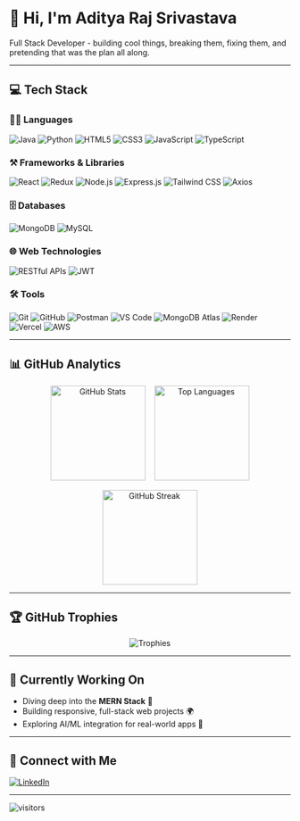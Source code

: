 # 👋 Hi, I'm Aditya Raj Srivastava

Full Stack Developer - building cool things, breaking them, fixing them, and pretending that was the plan all along.  

---

## 💻 Tech Stack

### 🧑‍💻 **Languages**
<p>
  <img src="https://img.shields.io/badge/Java-ED8B00?style=for-the-badge&logo=java&logoColor=white" alt="Java"/>
  <img src="https://img.shields.io/badge/Python-FFD43B?style=for-the-badge&logo=python&logoColor=darkgreen" alt="Python"/>
  <img src="https://img.shields.io/badge/HTML5-E34F26?style=for-the-badge&logo=html5&logoColor=white" alt="HTML5"/>
  <img src="https://img.shields.io/badge/CSS3-1572B6?style=for-the-badge&logo=css3&logoColor=white" alt="CSS3"/>
  <img src="https://img.shields.io/badge/JavaScript-F7DF1E?style=for-the-badge&logo=javascript&logoColor=black" alt="JavaScript"/>
  <img src="https://img.shields.io/badge/TypeScript-3178C6?style=for-the-badge&logo=typescript&logoColor=white" alt="TypeScript"/>
</p>

### ⚒️ **Frameworks & Libraries**
<p>
  <img src="https://img.shields.io/badge/React-20232a?style=for-the-badge&logo=react&logoColor=61DAFB" alt="React"/>
  <img src="https://img.shields.io/badge/Redux-764ABC?style=for-the-badge&logo=redux&logoColor=white" alt="Redux"/>
  <img src="https://img.shields.io/badge/Node.js-339933?style=for-the-badge&logo=nodedotjs&logoColor=white" alt="Node.js"/>
  <img src="https://img.shields.io/badge/Express.js-000000?style=for-the-badge&logo=express&logoColor=white" alt="Express.js"/>
  <img src="https://img.shields.io/badge/Tailwind_CSS-38B2AC?style=for-the-badge&logo=tailwind-css&logoColor=white" alt="Tailwind CSS"/>
  <img src="https://img.shields.io/badge/Axios-5A29E4?style=for-the-badge&logo=axios&logoColor=white" alt="Axios"/>
</p>

### 🗄️ **Databases**
<p>
  <img src="https://img.shields.io/badge/MongoDB-4EA94B?style=for-the-badge&logo=mongodb&logoColor=white" alt="MongoDB"/>
  <img src="https://img.shields.io/badge/MySQL-005C84?style=for-the-badge&logo=mysql&logoColor=white" alt="MySQL"/>
</p>

### 🌐 **Web Technologies**
<p>
  <img src="https://img.shields.io/badge/REST_API-005C84?style=for-the-badge" alt="RESTful APIs"/>
  <img src="https://img.shields.io/badge/JWT-000000?style=for-the-badge&logo=jsonwebtokens&logoColor=white" alt="JWT"/>
</p>

### 🛠️ **Tools**
<p>
  <img src="https://img.shields.io/badge/Git-F05032?style=for-the-badge&logo=git&logoColor=white" alt="Git"/>
  <img src="https://img.shields.io/badge/GitHub-181717?style=for-the-badge&logo=github&logoColor=white" alt="GitHub"/>
  <img src="https://img.shields.io/badge/Postman-FF6C37?style=for-the-badge&logo=postman&logoColor=white" alt="Postman"/>
  <img src="https://img.shields.io/badge/VS%20Code-007ACC?style=for-the-badge&logo=visual-studio-code&logoColor=white" alt="VS Code"/>
  <img src="https://img.shields.io/badge/MongoDB_Atlas-4EA94B?style=for-the-badge&logo=mongodb&logoColor=white" alt="MongoDB Atlas"/>
  <img src="https://img.shields.io/badge/Render-46E3B7?style=for-the-badge&logo=render&logoColor=white" alt="Render"/>
  <img src="https://img.shields.io/badge/Vercel-000000?style=for-the-badge&logo=vercel&logoColor=white" alt="Vercel"/>
  <img src="https://img.shields.io/badge/AWS-232F3E?style=for-the-badge&logo=amazon&logoColor=white" alt="AWS"/>
</p>

---

## 📊 GitHub Analytics

<p align="center">
  <img src="https://github-readme-stats.vercel.app/api?username=adityarajsrv&show_icons=true&theme=radical" height="170" alt="GitHub Stats"/> &nbsp;&nbsp;
  <img src="https://github-readme-stats.vercel.app/api/top-langs/?username=adityarajsrv&layout=compact&theme=radical" height="170" alt="Top Languages"/>
</p>

<p align="center">
  <img src="https://github-readme-streak-stats.herokuapp.com/?user=adityarajsrv&theme=radical" height="170" alt="GitHub Streak"/>
</p>

---

## 🏆 GitHub Trophies
<p align="center">
  <img src="https://github-profile-trophy.vercel.app/?username=adityarajsrv&theme=radical&no-frame=true&row=1&column=7" alt="Trophies"/>
</p>

---

## 🚀 Currently Working On
- Diving deep into the **MERN Stack** 🧩  
- Building responsive, full-stack web projects 🌍  
- Exploring AI/ML integration for real-world apps 🤖  

---

## 🔗 Connect with Me  
[![LinkedIn](https://img.shields.io/badge/LinkedIn-0A66C2?style=for-the-badge&logo=linkedin&logoColor=white)](https://www.linkedin.com/in/adityarajsrv)

---

![visitors](https://visitor-badge.laobi.icu/badge?page_id=adityarajsrv)
